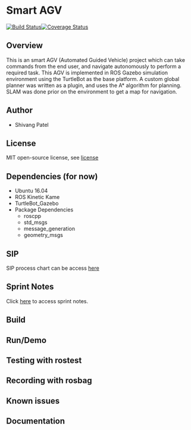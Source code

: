# Smart AGV
[![Build Status](https://travis-ci.org/shivaang12/Smart-AGV.svg?branch=master)](https://travis-ci.org/shivaang12/Smart-AGV)[![Coverage Status](https://coveralls.io/repos/github/shivaang12/Smart-AGV/badge.svg?branch=master)](https://coveralls.io/github/shivaang12/Smart-AGV?branch=master)

## Overview
This is an smart AGV (Automated Guided Vehicle) project which can take commands from the end user, and navigate autonomously to perform a required task. This AGV is implemented in ROS Gazebo simulation environment using the TurtleBot as the base platform. A custom global planner was written as a plugin, and uses the A* algorithm for planning. SLAM was done prior on the environment to get a map for navigation. 

## Author
- Shivang Patel

## License
MIT open-source license, see [license](https://opensource.org/licenses/MIT)

## Dependencies (for now)
- Ubuntu 16.04
- ROS Kinetic Kame
- TurtleBot_Gazebo
- Package Dependencies
    - roscpp
    - std_msgs
    - message_generation
    - geometry_msgs

## SIP

SIP process chart can be access [here](https://docs.google.com/spreadsheets/d/15FUiV2CVoGEMxKz0mKP8EMVmY0W706Poa8y_qtE8bmY/edit?usp=sharing)

## Sprint Notes

Click [here](https://docs.google.com/document/d/1l9LacTmeBo5nzlTT7CSJo50k2eist533l3HIxqJ_3jI/edit?usp=sharing) to access sprint notes.

## Build

## Run/Demo

## Testing with rostest

## Recording with rosbag

## Known issues

## Documentation